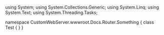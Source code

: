 ﻿using System;
using System.Collections.Generic;
using System.Linq;
using System.Text;
using System.Threading.Tasks;

namespace CustomWebServer.wwwroot.Docs.Router.Something
{
    class Test
    {
    }
}
